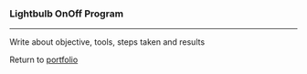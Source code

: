 ### Lightbulb OnOff Program
***

Write about objective, tools, steps taken and results
 
 
Return to [portfolio](../../../../) 

